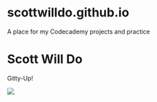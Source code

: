 # scottwilldo.github.io
A place for my Codecademy projects and practice

<html>
 
<body>
  <h1>Scott Will Do</h1>
  <p>Gitty-Up!</p>
  <img src="https://content.codecademy.com/articles/github-pages-via-web-app/happy-ice-cream.gif" />
</body>
 
</html>
